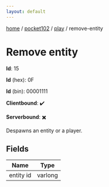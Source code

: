 ```yaml
---
layout: default
---
```


[home](/)  /  [pocket102](/protocol/pocket102)  /  [play](/protocol/pocket102/play)  /  remove-entity

# Remove entity

**Id**: 15

**Id** (hex): 0F

**Id** (bin): 00001111

**Clientbound**: ✔️

**Serverbound**: ✖️

Despawns an entity or a player.

## Fields

Name | Type
---|---
entity id | varlong
